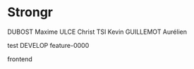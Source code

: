 # Strongr
DUBOST Maxime
ULCE Christ
TSI Kevin
GUILLEMOT Aurélien

test
DEVELOP
feature-0000

frontend
